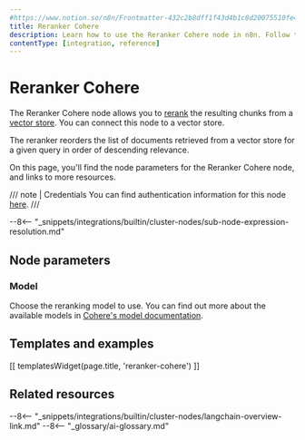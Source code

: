 ```yaml
---
#https://www.notion.so/n8n/Frontmatter-432c2b8dff1f43d4b1c8d20075510fe4
title: Reranker Cohere
description: Learn how to use the Reranker Cohere node in n8n. Follow technical documentation to integrate Cohere reranking into your workflows.
contentType: [integration, reference]
---
```


# Reranker Cohere

The Reranker Cohere node allows you to [rerank](/glossary.md#ai-reranking) the resulting chunks from a [vector store](/glossary.md#ai-vector-store). You can connect this node to a vector store.

The reranker reorders the list of documents retrieved from a vector store for a given query in order of descending relevance.

On this page, you'll find the node parameters for the Reranker Cohere node, and links to more resources.

///  note  | Credentials
You can find authentication information for this node [here](/integrations/builtin/credentials/cohere.md).
///

--8<-- "_snippets/integrations/builtin/cluster-nodes/sub-node-expression-resolution.md"

## Node parameters

### Model

Choose the reranking model to use. You can find out more about the available models in [Cohere's model documentation](https://docs.cohere.com/docs/models#rerank).

## Templates and examples

<!-- see https://www.notion.so/n8n/Pull-in-templates-for-the-integrations-pages-37c716837b804d30a33b47475f6e3780 -->
[[ templatesWidget(page.title, 'reranker-cohere') ]]

## Related resources

--8<-- "_snippets/integrations/builtin/cluster-nodes/langchain-overview-link.md"
--8<-- "_glossary/ai-glossary.md"
